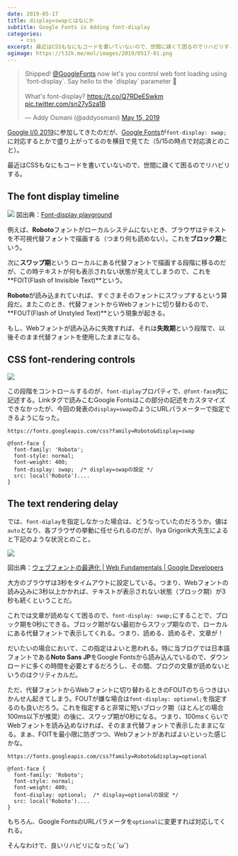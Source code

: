 ```yaml
---
date: 2019-05-17
title: display=swapとはなにか
subtitle: Google Fonts is Adding font-display
categories: 
    - css
excerpt: 最近はCSSもなにもコードを書いていないので、世間に疎くて困るのでリハビリする
ogimage: https://t32k.me/mol/images/2019/0517-01.png
---
```


<blockquote class="twitter-tweet"><p lang="en" dir="ltr">Shipped! <a href="https://twitter.com/googlefonts?ref_src=twsrc%5Etfw">@GoogleFonts</a> now let&#39;s you control web font loading using `font-display`. Say hello to the `display` parameter 🎉<br><br>What&#39;s font-display? <a href="https://t.co/Q7RDeESwkm">https://t.co/Q7RDeESwkm</a> <a href="https://t.co/sn27ySza1B">pic.twitter.com/sn27ySza1B</a></p>&mdash; Addy Osmani (@addyosmani) <a href="https://twitter.com/addyosmani/status/1128548064287952896?ref_src=twsrc%5Etfw">May 15, 2019</a></blockquote> <script async src="https://platform.twitter.com/widgets.js" charset="utf-8"></script>

[Google I/0 2019](https://www.youtube.com/watch?v=YJGCZCaIZkQ)に参加してきたのだが、[Google Fonts](https://fonts.google.com/)が`font-display: swap;`に対応するとかで盛り上がってるのを横目で見てた（5/15の時点で対応済とのこと）。

最近はCSSもなにもコードを書いていないので、世間に疎くて困るのでリハビリする。

## The font display timeline

![](/mol/images/2019/0517-00.png)
図出典：[Font-display playground](https://font-display.glitch.me/)

例えば、**Roboto**フォントがローカルシステムにないとき、ブラウザはテキストを不可視代替フォントで描画する（つまり何も読めない）。これを**ブロック期**という。

次に**スワップ期**という
ローカルにある代替フォントで描画する段階に移るのだが、この時テキストが何も表示されない状態が見えてしまうので、これを**FOIT(Flash of Invisible Text)**という。

**Roboto**が読み込まれていれば、すぐさまそのフォントにスワップするという算段だ。またこのとき、代替フォントからWebフォントに切り替わるので、**FOUT(Flash of Unstyled Text)**という現象が起きる。

もし、Webフォントが読み込みに失敗すれば、それは**失敗期**という段階で、以後そのまま代替フォントを使用したままになる。

## CSS font-rendering controls

[![](/mol/images/2019/0517-01.png)](https://caniuse.com/#search=font-display)

この段階をコントロールするのが、`font-diplay`プロパティで、`@font-face`内に記述する。Linkタグで読みこむGoogle Fontsはこの部分の記述をカスタマイズできなかったが、今回の発表の`display=swap`のようにURLパラメーターで指定できるようになった。

```
https://fonts.googleapis.com/css?family=Roboto&display=swap

@font-face {
  font-family: 'Roboto';
  font-style: normal;
  font-weight: 400;
  font-display: swap;  /* display=swapの設定 */
  src: local('Roboto')....
}
```

## The text rendering delay

では、`font-diplay`を指定しなかった場合は、どうなっていたのだろうか。値は`auto`となり、各ブラウザの挙動に任せられるのだが、Ilya Grigorik大先生によると下記のような状況とのこと。

![](/mol/images/2019/0517-02.png)

図出典：[ウェブフォントの最適化 | Web Fundamentals | Google Developers ](https://developers.google.com/web/fundamentals/performance/optimizing-content-efficiency/webfont-optimization?hl=ja#_9)

大方のブラウザは3秒をタイムアウトに設定している。つまり、Webフォントの読み込みに3秒以上かかれば、テキストが表示されない状態（ブロック期）が3秒も続くということだ。

これでは文章が読めなくて困るので、`font-display: swap;`にすることで、ブロック期を0秒にできる。ブロック期がない最初からスワップ期なので、ローカルにある代替フォントで表示してくれる。つまり、読める、読めるぞ、文章が！

だいたいの場合において、この指定はよいと思われる。特に当ブログでは日本語フォントである**Noto Sans JP**をGoogle Fontsから読み込んでいるので、ダウンロードに多くの時間を必要とするだろうし、その間、ブログの文章が読めないというのはクリティカルだ。

ただ、代替フォントからWebフォントに切り替わるときのFOUTのちらつきはいかんせん起きてしまう。FOUTが嫌な場合は`font-display: optional;`を指定するのも良いだろう。これを指定すると非常に短いブロック期（ほとんどの場合100ms以下が推奨）の後に、スワップ期が0秒になる。つまり、100msくらいでWebフォントを読み込めなければ、そのまま代替フォントで表示したままになる。まぁ、FOITを最小限に防ぎつつ、Webフォントがあればよいといった感じかな。

```
https://fonts.googleapis.com/css?family=Roboto&display=optional

@font-face {
  font-family: 'Roboto';
  font-style: normal;
  font-weight: 400;
  font-display: optional;  /* display=optionalの設定 */
  src: local('Roboto')....
}
```

もちろん、Google FontsのURLパラメータを`optional`に変更すれば対応してくれる。

そんなわけで、良いリハビリになった( ˘ω˘)